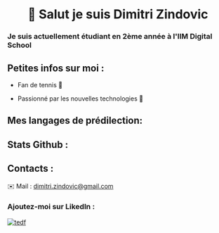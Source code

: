 # <center> 👋 Salut je suis **Dimitri Zindovic** </center>

### Je suis actuellement étudiant en 2ème année à l'**IIM** Digital School

## Petites infos sur moi :

- Fan de tennis 🎾

- Passionné par les nouvelles technologies 📱

## Mes langages de prédilection:

## Stats Github :

## Contacts :

✉️ Mail : dimitri.zindovic@gmail.com

### Ajoutez-moi sur Likedln :

[![tedf](https://content.linkedin.com/content/dam/me/business/en-us/amp/brand-site/v2/bg/LI-Bug.svg.original.svg)](https://www.linkedin.com/in/dimitri-zindovic-22456924b/)
